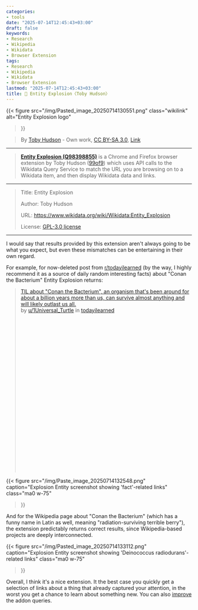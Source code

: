```yaml
---
categories:
- tools
date: "2025-07-14T12:45:43+03:00"
draft: false
keywords:
- Research
- Wikipedia
- Wikidata
- Browser Extension
tags:
- Research
- Wikipedia
- Wikidata
- Browser Extension
lastmod: "2025-07-14T12:45:43+03:00"
title: 🔧 Entity Explosion〈Toby Hudson〉
---
```


{{< figure
src="/img/Pasted_image_20250714130551.png"
class="wikilink" alt="Entity Explosion logo"
>}}

> By <a href="//commons.wikimedia.org/wiki/User:99of9" title="User:99of9">Toby Hudson</a> - Own work,
> <a href="https://creativecommons.org/licenses/by-sa/3.0" title="Creative Commons Attribution-Share Alike 3.0">CC BY-SA 3.0</a>, <a href="https://commons.wikimedia.org/w/index.php?curid=93167112">Link</a>

------------------------------------------------------------------------

> **[Entity Explosion (Q98398855)](https://www.wikidata.org/wiki/Q98398855 "Q98398855")** is a Chrome and Firefox browser extension by Toby Hudson ([99of9](https://www.wikidata.org/wiki/User:99of9 "User:99of9")) which uses API calls to the Wikidata Query Service to match the URL you are browsing on to a Wikidata item, and then display Wikidata data and links.

------------------------------------------------------------------------

> Title: Entity Explosion
>
> Author: Toby Hudson
>
> URL: https://www.wikidata.org/wiki/Wikidata:Entity_Explosion
>
> License: [GPL-3.0 license](https://github.com/99of9/Entity-Explosion?tab=GPL-3.0-1-ov-file#)

------------------------------------------------------------------------

I would say that results provided by this extension aren't always going to be what you expect, but even these mismatches can be entertaining in their own regard.

For example, for now-deleted post from [r/todayilearned](https://www.reddit.com/r/todayilearned/) (by the way, I highly recommend it as a source of daily random interesting facts) about "Conan the Bacterium" Entity Explosion returns:

<blockquote class="reddit-embed-bq" data-embed-theme="dark" style="height:500px" data-embed-created="2025-07-14T10:21:00Z">

<a href="https://www.reddit.com/r/todayilearned/comments/1lt4ij6/til_about_conan_the_bacterium_an_organism_thats/">TIL about \"Conan the Bacterium\", an organism that\'s been around for about a billion years more than us, can survive almost anything and will likely outlast us all.</a><br> by
<a href="https://www.reddit.com/user/1Universal_Turtle/">u/1Universal_Turtle</a> in
<a href="https://www.reddit.com/r/todayilearned/">todayilearned</a>
</blockquote>

<script async src="https://embed.reddit.com/widgets.js" charset="UTF-8"></script>

{{< figure
  src="/img/Paste_image_20250714132548.png"
  caption="Explosion Entity screenshot showing 'fact'-related links"
  class="ma0 w-75"
>}}

And for the Wikipedia page about "Conan the Bacterium" (which has a funny name in Latin as well, meaning "radiation-surviving terrible berry"), the extension predictably returns correct results, since Wikipedia-based projects are deeply interconnected.

<a href="https://en.wikipedia.org/wiki/Deinococcus_radiodurans" data-iframely-url="//iframely.net/jH3XnXLA?theme=dark"></a>

<script async src="//iframely.net/embed.js"></script>

{{< figure
  src="/img/Pasted_image_20250714133112.png"
  caption="Explosion Entity screenshot showing 'Deinococcus radiodurans'-related links"
  class="ma0 w-75"
>}}

Overall, I think it's a nice extension. It the best case you quickly get a selection of links about a thing that already captured your attention, in the worst you get a chance to learn about something new. You can also [improve](https://www.wikidata.org/wiki/Wikidata:Entity_Explosion#SPARQL_queries) the addon queries.
